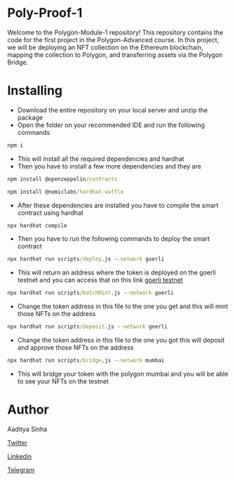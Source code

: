 # Poly-Proof-1

Welcome to the Polygon-Module-1 repository! This repository contains the code for the first project in the Polygon-Advanced course. In this project, we will be deploying an NFT collection on the Ethereum blockchain, mapping the collection to Polygon, and transferring assets via the Polygon Bridge.

# Installing

* Download the entire repository on your local server and unzip the package
* Open the folder on your recommended IDE and run the following commands
```cmd
npm i
```
* This will install all the required dependencies and hardhat
* Then you have to install a few more dependencies and they are
```cmd
npm install @openzeppelin/contracts
```
```cmd
npm install @nomiclabs/hardhat-waffle
```
* After these dependencies are installed you have to compile the smart contract using hardhat
```cmd
npx hardhat compile
```
* Then you have to run the following commands to deploy the smart contract
```cmd
npx hardhat run scripts/deploy.js --network goerli
```
* This will return an address where the token is deployed on the goerli testnet and you can access that on this link
[goerli testnet](https://goerli.etherscan.io/)
```cmd
npx hardhat run scripts/batchMint.js --network goerli
```
* Change the token address in this file to the one you get and this will mint those NFTs on the address 
```cmd
npx hardhat run scripts/deposit.js --network goerli
```
* Change the token address in this file to the one you got this will deposit and approve those NFTs on the address 
```cmd
npx hardhat run scripts/bridge.js --network mumbai
```
* This will bridge your token with the polygon mumbai and you will be able to see your NFTs on the testnet

# Author

Aaditya Sinha

[Twitter](https://twitter.com/aaadityasinha)

[Linkedin](https://www.linkedin.com/in/aaditya-sinha-53530723a/)

[Telegram](https://t.me/aaditya_sinha)

  
